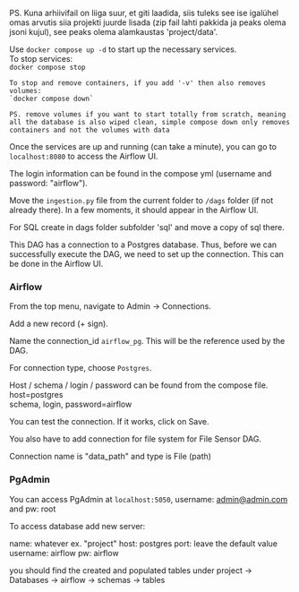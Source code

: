 PS. Kuna arhiivifail on liiga suur, et giti laadida, siis tuleks see ise igalühel omas arvutis siia projekti juurde lisada (zip fail lahti pakkida ja peaks olema jsoni kujul), see peaks olema alamkaustas 'project/data'.

Use `docker compose up -d` to start up the necessary services.  
    To stop services:  
    `docker compose stop`

    To stop and remove containers, if you add '-v' then also removes volumes:  
    `docker compose down`

    PS. remove volumes if you want to start totally from scratch, meaning all the database is also wiped clean, simple compose down only removes containers and not the volumes with data

Once the services are up and running (can take a minute), you can go to `localhost:8080` to access the Airflow UI.

The login information can be found in the compose yml (username and password: "airflow").

Move the `ingestion.py` file from the current folder to `/dags` folder (if not already there). In a few moments, it should appear in the Airflow UI.

For SQL create in dags folder subfolder 'sql' and move a copy of sql there.

This DAG has a connection to a Postgres database. Thus, before we can successfully execute the DAG, we need to set up the connection. This can be done in the Airflow UI.

### Airflow

From the top menu, navigate to Admin -> Connections.

Add a new record (+ sign).

Name the connection_id `airflow_pg`. This will be the reference used by the DAG.

For connection type, choose `Postgres`.

Host / schema / login / password can be found from the compose file.
host=postgres   
schema, login, password=airflow

You can test the connection. If it works, click on Save.

You also have to add connection for file system for File Sensor DAG.

Connection name is "data_path" and type is File (path)

### PgAdmin

You can access PgAdmin at `localhost:5050`, username: admin@admin.com and pw: root

To access database add new server:

name: whatever ex. "project"
host: postgres
port: leave the default value
username: airflow
pw: airflow

you should find the created and populated tables under project -> Databases -> airflow -> schemas -> tables
